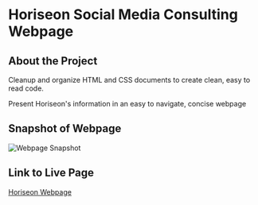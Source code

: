 
# Horiseon Social Media Consulting Webpage

## About the Project

Cleanup and organize HTML and CSS documents to create clean, easy to read code.

Present Horiseon's information in an easy to navigate, concise webpage

## Snapshot of Webpage

![Webpage Snapshot](assets/images/screen-shot.png)


## Link to Live Page

[Horiseon Webpage](https://allanaleerskov.github.io/Horiseon-Webpage/)
